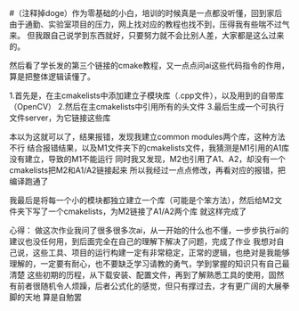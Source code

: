 #（注释掉doge）作为零基础的小白，培训的时候真是一点都没听懂，回到家后由于通勤、实验室项目的压力，网上找对应的教程也找不到，压得我有些喘不过气来。
但我跟自己说学到东西就好，只要努力就不会比别人差，大家都是这么过来的。

然后看了学长发的第三个链接的cmake教程，又一点点问ai这些代码指令的作用，算是把整体逻辑读懂了。

1.首先是，在主cmakelists中添加建立子模块库（.cpp文件），以及用到的自带库（OpenCV）
2.然后在主cmakelists中引用所有的头文件
3.最后生成一个可执行文件server，为它链接这些库

本以为这就可以了，结果报错，发现我建立common modules两个库，这种方法不行
结合报错结果，以及M1文件夹下的cmakelists文件，我猜测是M1引用的A1库没有建立，导致的M1不能运行
同时我又发现，M2也引用了A1、A2，却没有一个cmakelists把M2和A1/A2链接起来
所以我经过一点点修改，再看对应的报错，把编译跑通了

我最后是将每一个小的模块都独立建立一个库（可能是个笨方法），然后给M2文件夹下写了一个cmakelists，为M2链接了A1/A2两个库
就这样完成了

心得：
做这次作业我问了很多很多次ai，从一开始的什么也不懂，一步步执行ai的建议也没任何用，到后面完全在自己的理解下解决了问题，完成了作业
我想对自己说，这些工具、项目的运行构建一定有非常稳定，正常的逻辑，也绝对是我能够理解的，一定要有耐心，也不要缺乏学习请教的勇气，学到掌握的知识只有自己最清楚
这些初期的历程，从下载安装、配置文件，再到了解熟悉工具的使用，固然有前者很随机令人烦躁，后者公式化的感觉，但只有撑过去，才有更广阔的大展拳脚的天地
算是自勉罢
